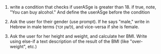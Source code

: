 1. write a condition that checks if userASge is greater than 18. if true, note, "You can buy alcohol." And define the userASge before the condition

2. Ask the user for their gender (use prompt). If he says "male," write in Hebrew in male terms (לשון זכר), and vice-versa if she is female.

3. Ask the user for her height and weight, and calculate her BMI. Write using else-if a text description of the result of the BMI (like "over-weight", etc.)
